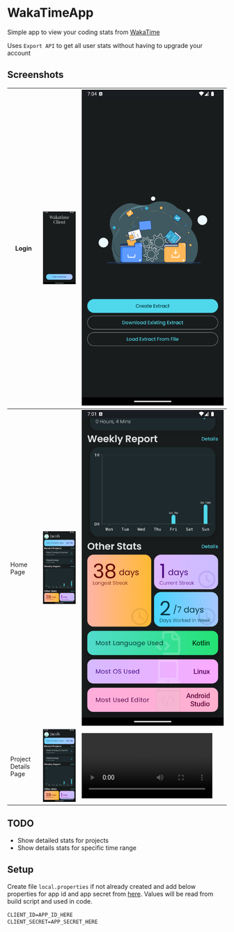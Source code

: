 # WakaTimeApp

Simple app to view your coding stats from [WakaTime](https://wakatime.com/dashboard)

Uses `Export API` to get all user stats without having to upgrade your account

## Screenshots

| Login                | ![Login Page](/assets/imgs/Login.png)                 | ![Loading extracts from WakaTime](/assets/imgs/Extract.png) |
|----------------------|-------------------------------------------------------|-------------------------------------------------------------|
| Home Page            | ![Home Page 1](/assets/imgs/HomePage1.png)            | ![Home Page 2](/assets/imgs/HomePage2.png)                  |
| Project Details Page | ![Project Details Page 1](/assets/imgs/HomePage1.png) | ![Home Page 2](/assets/vids/ProjectDetails1.webm)           |

## TODO

- Show detailed stats for projects
- Show details stats for specific time range

## Setup

Create file `local.properties` if not already created and add below properties for app id and app secret from
[here](https://wakatime.com/apps). Values will be read from build script and used in code.

```properties
CLIENT_ID=APP_ID_HERE
CLIENT_SECRET=APP_SECRET_HERE
```
